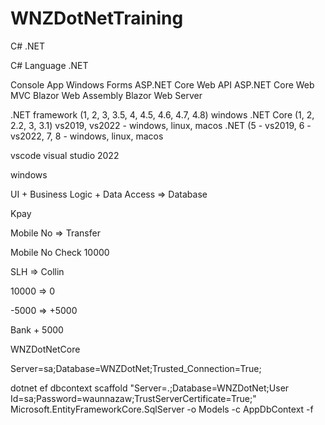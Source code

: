 # WNZDotNetTraining
C# .NET

C# Language .NET

Console App Windows Forms ASP.NET Core Web API ASP.NET Core Web MVC Blazor Web Assembly Blazor Web Server

.NET framework (1, 2, 3, 3.5, 4, 4.5, 4.6, 4.7, 4.8) windows .NET Core (1, 2, 2.2, 3, 3.1) vs2019, vs2022 - windows, linux, macos .NET (5 - vs2019, 6 - vs2022, 7, 8 - windows, linux, macos

vscode visual studio 2022

windows

UI + Business Logic + Data Access => Database

Kpay

Mobile No => Transfer

Mobile No Check 10000

SLH => Collin

10000 => 0

-5000 => +5000

Bank + 5000

WNZDotNetCore

Server=sa;Database=WNZDotNet;Trusted_Connection=True;


dotnet ef dbcontext scaffold "Server=.;Database=WNZDotNet;User Id=sa;Password=waunnazaw;TrustServerCertificate=True;" Microsoft.EntityFrameworkCore.SqlServer -o Models -c AppDbContext -f